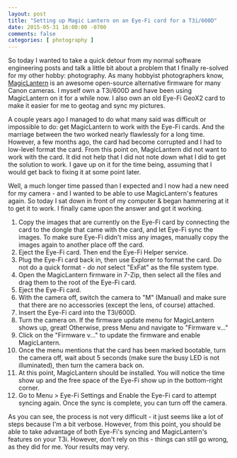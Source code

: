 ```yaml
---
layout: post
title: "Setting up Magic Lantern on an Eye-Fi card for a T3i/600D"
date: 2015-05-31 16:00:00 -0700
comments: false
categories: [ photography ]
---
```

So today I wanted to take a quick detour from my normal software engineering
posts and talk a little bit about a problem that I finally re-solved for my other
hobby: photography. As many hobbyist photographers know, [MagicLantern](http://www.magiclantern.fm/)
is an awesome open-source alternative firmware for many Canon cameras. I myself
own a T3i/600D and have been using MagicLantern on it for a while now. I also own
an old Eye-Fi GeoX2 card to make it easier for me to geotag and sync my pictures.

A couple years ago I managed to do what many said was difficult or impossible
to do: get MagicLantern to work with the Eye-Fi cards. And the marriage between
the two worked nearly flawlessly for a long time. However, a few months ago, the
card had become corrupted and I had to low-level format the card. From this point
on, MagicLantern did not want to work with the card. It did not help that I did
not note down what I did to get the solution to work. I gave up on it for the
time being, assuming that I would get back to fixing it at some point later.

Well, a much longer time passed than I expected and I now had a new need for my
camera - and I wanted to be able to use MagicLantern's features again. So today
I sat down in front of my computer & began hammering at it to get it to work. I
finally came upon the answer and got it working.

1. Copy the images that are currently on the Eye-Fi card by connecting the card
   to the dongle that came with the card, and let Eye-Fi sync the images. To make
   sure Eye-Fi didn't miss any images, manually copy the images again to another
   place off the card.
2. Eject the Eye-Fi card. Then end the Eye-Fi Helper service.
3. Plug the Eye-Fi card back in, then use Explorer to format the card. Do not do a
   quick format - *do not* select "ExFat" as the file system type.
4. Open the MagicLantern firmware in 7-Zip, then select all the files and drag
   them to the root of the Eye-Fi card.
5. Eject the Eye-Fi card.
6. With the camera off, switch the camera to "M" (Manual) and make sure that
   there are no accessories (except the lens, of course) attached.
7. Insert the Eye-Fi card into the T3i/600D.
8. Turn the camera on. If the firmware update menu for MagicLantern shows up,
   great! Otherwise, press Menu and navigate to "Firmware v..."
9. Click on the "Firmware v..." to update the firmware and enable MagicLantern.
10. Once the menu mentions that the card has been marked bootable, turn the camera
   off, wait about 5 seconds (make sure the busy LED is not illuminated), then
   turn the camera back on.
11. At this point, MagicLantern should be installed. You will notice the time
   show up and the free space of the Eye-Fi show up in the bottom-right corner.
12. Go to Menu > Eye-Fi Settings and Enable the Eye-Fi card to attempt syncing
   again. Once the sync is complete, you can turn off the camera.

As you can see, the process is not very difficult - it just seems like a lot of
steps because I'm a bit verbose. However, from this point, you should be able to
take advantage of both Eye-Fi's syncing and MagicLantern's features on your T3i.
However, don't rely on this - things can still go wrong, as they did for me. Your
results may very.
